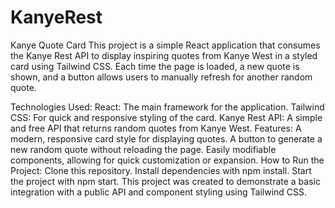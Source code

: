 # KanyeRest
Kanye Quote Card
This project is a simple React application that consumes the Kanye Rest API to display inspiring quotes from Kanye West in a styled card using Tailwind CSS. Each time the page is loaded, a new quote is shown, and a button allows users to manually refresh for another random quote.

Technologies Used:
React: The main framework for the application.
Tailwind CSS: For quick and responsive styling of the card.
Kanye Rest API: A simple and free API that returns random quotes from Kanye West.
Features:
A modern, responsive card style for displaying quotes.
A button to generate a new random quote without reloading the page.
Easily modifiable components, allowing for quick customization or expansion.
How to Run the Project:
Clone this repository.
Install dependencies with npm install.
Start the project with npm start.
This project was created to demonstrate a basic integration with a public API and component styling using Tailwind CSS.
